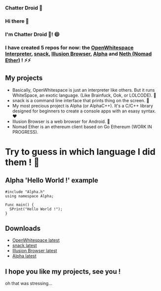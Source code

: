 ### Chatter Droid 🤖

### Hi there 👋
### I'm Chatter Droid 🤖! 😄 
### I have created 5 repos for now: the [OpenWhitespace Interpreter](https://github.com/chatter-droid/openwhitespace), [snack](https://github.com/chatter-droid/snack), [Illusion Browser](https://github.com/chatter-droid/illusion-browser), [Alpha](https://github.com/chatter-droid/Alpha) and [Neth (Nomad Ether)](https://github.com/chatter-droid/neth-client) ! ⚡⚡

## My projects

* Basically, OpenWhitespace is just an interpreter like others. But it runs WhiteSpace, an exotic language. (Like Brainfuck, Ook, or LOLCODE). 🔭
* snack is a command line interface that prints thing on the screen. 💬
* My most precious project is Alpha (or AlphaC++). It's a C/C++ library designed for beginners to create a console apps with an esasy syntax.❤️
* Illusion Browser is a web browser for Android. 👯
* Nomad Ether is an ethereum client based on Go Ethereum (WORK IN PROGRESS).
# Try to guess in which language I did them ! 🤔

## Alpha 'Hello World !' example
```
#include "Alpha.h"
using namespace Alpha;

Func main() {
  SPrint("Hello World !");
}
```
## Downloads
* [OpenWhitespace latest](https://github.com/chatter-droid/openwhitespace/releases/download/1.0.0/openwhitespace.zip)
* [snack latest](https://github.com/chatter-droid/snack/releases/download/v1.0/snack.zip)
* [Illusion Browser latest](https://github.com/chatter-droid/illusion-browser/releases/download/illusion1.0/_Illusion_Browser_14689917.apk)
* [Alpha latest](https://github.com/chatter-droid/Alpha/archive/refs/heads/main.zip)

## I hope you like my projects, see you !

oh that was stressing...
